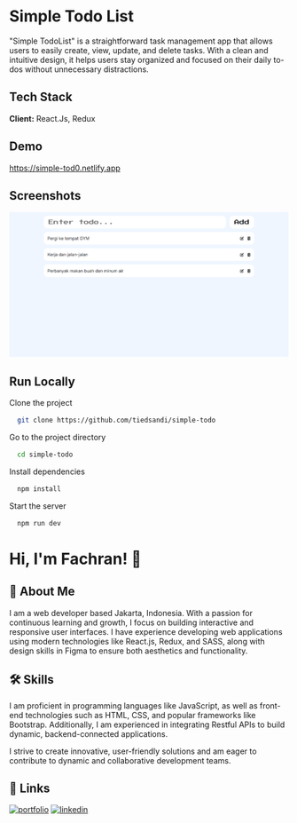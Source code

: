 # Simple Todo List

"Simple TodoList" is a straightforward task management app that allows users to easily create, view, update, and delete tasks. With a clean and intuitive design, it helps users stay organized and focused on their daily to-dos without unnecessary distractions.

## Tech Stack

**Client:** React.Js, Redux

<!-- **Server:** Node, Express -->

## Demo

https://simple-tod0.netlify.app

## Screenshots

![App Screenshot](src/assets/demo.png)

<!-- ![App Screenshot](src/assets/imgs/web1.png)
![App Screenshot](src/assets/imgs/web2.png)
![App Screenshot](src/assets/imgs/mobile.png) -->

<!-- <div style="display: grid; grid-template-columns: 1fr 1fr; grid-template-rows: 1fr 1fr; gap: 10px;">
  <img src="src/assets/imgs/web1.png" alt="App Screenshot Web 1" style="grid-column: 1; grid-row: 1; width: 100%; height: auto; object-fit: cover;"/>

  <img src="src/assets/imgs/web2.png" alt="App Screenshot Web 2" style="grid-column: 2; grid-row: 2; width: 100%; height: auto; object-fit: cover;"/>

  <img src="src/assets/imgs/mobile.png" alt="App Screenshot Mobile" style="grid-column: 2; grid-row: 1 / 3; width: 100%; height: auto; object-fit: cover;"/>
</div> -->

## Run Locally

Clone the project

```bash
  git clone https://github.com/tiedsandi/simple-todo
```

Go to the project directory

```bash
  cd simple-todo
```

Install dependencies

```bash
  npm install
```

Start the server

```bash
  npm run dev
```

<!-- ## Running Tests

To run tests, run the following command

```bash
  yarn test
``` -->

<!-- ## Optimizations

What optimizations did you make in your code? E.g. refactors, performance
improvements, accessibility -->

<!-- ## Appendix

Any additional information goes here -->

# Hi, I'm Fachran! 👋

## 🚀 About Me

I am a web developer based Jakarta, Indonesia. With a passion for continuous learning and growth, I focus on building interactive and responsive user interfaces. I have experience developing web applications using modern technologies like React.js, Redux, and SASS, along with design skills in Figma to ensure both aesthetics and functionality.

## 🛠 Skills

I am proficient in programming languages like JavaScript, as well as front-end technologies such as HTML, CSS, and popular frameworks like Bootstrap. Additionally, I am experienced in integrating Restful APIs to build dynamic, backend-connected applications.

I strive to create innovative, user-friendly solutions and am eager to contribute to dynamic and collaborative development teams.

## 🔗 Links

[![portfolio](https://img.shields.io/badge/my_portfolio-000?style=for-the-badge&logo=ko-fi&logoColor=white)](https://fachran-sandi.netlify.app/)
[![linkedin](https://img.shields.io/badge/linkedin-0A66C2?style=for-the-badge&logo=linkedin&logoColor=white)](https://www.linkedin.com/in/fachransandi/)

